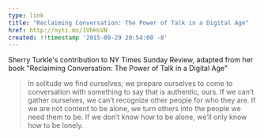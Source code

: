 ```yaml
---
type: link
title: "Reclaiming Conversation: The Power of Talk in a Digital Age"
href: http://nyti.ms/1VhHsVN
created: !!timestamp '2015-09-29 20:54:00 -8'
---
```

Sherry Turkle's contribution to NY Times Sunday Review, adapted from her book "Reclaiming Conversation: The Power of Talk in a Digital Age"

> In solitude we find ourselves; we prepare ourselves to come to conversation with something to say that is authentic, ours. If we can’t gather ourselves, we can’t recognize other people for who they are. If we are not content to be alone, we turn others into the people we need them to be. If we don’t know how to be alone, we’ll only know how to be lonely.
